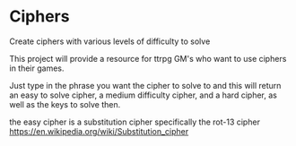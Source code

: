 # Ciphers
Create ciphers with various levels of difficulty to solve

This project will provide a resource for ttrpg GM's who want to use ciphers in their games. 

Just type in the phrase you want the cipher to solve to and this will return an easy to solve cipher, a medium difficulty cipher, and a hard cipher, as well as the keys to solve then.

the easy cipher is a substitution cipher specifically the rot-13 cipher https://en.wikipedia.org/wiki/Substitution_cipher